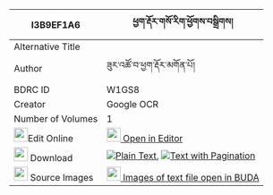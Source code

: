 |I3B9EF1A6|ཕྱག་རྡོར་གསོ་རིག་ཕྱོགས་བསྒྲིགས། 
| --- | --- 
|Alternative Title |
|Author| ཟུར་འཚོ་བ་ཕྱག་རྡོར་མགོན་པོ།
|BDRC ID | W1GS8
|Creator | Google OCR
|Number of Volumes| 1
|<img width="25" src="https://img.icons8.com/color/25/000000/edit-property.png">Edit Online| [<img width="25" src="https://avatars.githubusercontent.com/u/45091458?s=200&v=4"> Open in Editor](http://editor.openpecha.org/I3B9EF1A6)
|<img width="25" src="https://img.icons8.com/fluent/48/000000/download-2.png"/>  Download | [![](https://img.icons8.com/color/20/000000/txt.png)Plain Text](https://github.com/Openpecha/I3B9EF1A6/releases/download/v1/chakdor_sorik_chok_drik_plain_I3B9EF1A6.zip), [![](https://img.icons8.com/color/20/000000/txt.png)Text with Pagination](https://github.com/Openpecha/I3B9EF1A6/releases/download/v1/chakdor_sorik_chok_drik_pages_I3B9EF1A6.zip)
|<img width="25" src="https://img.icons8.com/plasticine/100/000000/pictures-folder.png"/>  Source Images | [<img width="25" src="https://library.bdrc.io/icons/BUDA-small.svg"> Images of text file open in BUDA](https://library.bdrc.io/show/bdr:W1GS8)